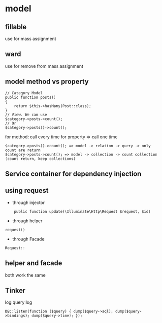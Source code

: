 # model
## fillable
use for mass assignment
## ward
use for remove from mass assignment

## model method vs property
```
// Category Model
public function posts()
{
    return $this->hasMany(Post::class);
}
// View. We can use
$category->posts->count();
// Or
$category->posts()->count();
```

for method: call every time
for property => call one time
```
$category->posts()->count(); => model -> relation -> query -> only count are return
$category->posts->count(); => model -> collection -> count collection (count return, keep collections)
```
## Service container for dependency injection

## using request
 - through injector
 ```
     public function update(\Illuminate\Http\Request $request, $id)
 ```
 - through helper
 ```
 request()
 ```
 - through Facade
 ```
 Request::
 ```
 ## helper and facade
 both work the same

## Tinker 
log query log
```
DB::listen(function ($query) { dump($query->sql); dump($query->bindings); dump($query->time); });
```